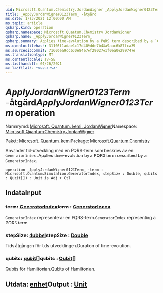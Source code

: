 ```yaml
---
uid: Microsoft.Quantum.Chemistry.JordanWigner._ApplyJordanWigner0123Term_
title: _ApplyJordanWigner0123Term_ -åtgärd
ms.date: 1/23/2021 12:00:00 AM
ms.topic: article
qsharp.kind: operation
qsharp.namespace: Microsoft.Quantum.Chemistry.JordanWigner
qsharp.name: _ApplyJordanWigner0123Term_
qsharp.summary: Applies time-evolution by a PQRS term described by a `GeneratorIndex`.
ms.openlocfilehash: 31105f1adae3c17d409dde7b48a9aac6b87fca39
ms.sourcegitcommit: 71605ea9cc630e84e7ef29027e1f0ea06299747e
ms.translationtype: MT
ms.contentlocale: sv-SE
ms.lasthandoff: 01/26/2021
ms.locfileid: "98851754"
---
```

# <a name="_applyjordanwigner0123term_-operation"></a><span data-ttu-id="9c42d-102">_ApplyJordanWigner0123Term_ -åtgärd</span><span class="sxs-lookup"><span data-stu-id="9c42d-102">_ApplyJordanWigner0123Term_ operation</span></span>

<span data-ttu-id="9c42d-103">Namnrymd: [Microsoft. Quantum. kemi. JordanWigner](xref:Microsoft.Quantum.Chemistry.JordanWigner)</span><span class="sxs-lookup"><span data-stu-id="9c42d-103">Namespace: [Microsoft.Quantum.Chemistry.JordanWigner](xref:Microsoft.Quantum.Chemistry.JordanWigner)</span></span>

<span data-ttu-id="9c42d-104">Paket: [Microsoft. Quantum. kemi](https://nuget.org/packages/Microsoft.Quantum.Chemistry)</span><span class="sxs-lookup"><span data-stu-id="9c42d-104">Package: [Microsoft.Quantum.Chemistry](https://nuget.org/packages/Microsoft.Quantum.Chemistry)</span></span>


<span data-ttu-id="9c42d-105">Använder tid-utveckling med en PQRS-term som beskrivs av en `GeneratorIndex` .</span><span class="sxs-lookup"><span data-stu-id="9c42d-105">Applies time-evolution by a PQRS term described by a `GeneratorIndex`.</span></span>

```qsharp
operation _ApplyJordanWigner0123Term_ (term : Microsoft.Quantum.Simulation.GeneratorIndex, stepSize : Double, qubits : Qubit[]) : Unit is Adj + Ctl
```


## <a name="input"></a><span data-ttu-id="9c42d-106">Indata</span><span class="sxs-lookup"><span data-stu-id="9c42d-106">Input</span></span>

### <a name="term--generatorindex"></a><span data-ttu-id="9c42d-107">term: [GeneratorIndex](xref:Microsoft.Quantum.Simulation.GeneratorIndex)</span><span class="sxs-lookup"><span data-stu-id="9c42d-107">term : [GeneratorIndex](xref:Microsoft.Quantum.Simulation.GeneratorIndex)</span></span>

<span data-ttu-id="9c42d-108">`GeneratorIndex` representerar en PQRS-term.</span><span class="sxs-lookup"><span data-stu-id="9c42d-108">`GeneratorIndex` representing a PQRS term.</span></span>


### <a name="stepsize--double"></a><span data-ttu-id="9c42d-109">stepSize: [dubbel](xref:microsoft.quantum.lang-ref.double)</span><span class="sxs-lookup"><span data-stu-id="9c42d-109">stepSize : [Double](xref:microsoft.quantum.lang-ref.double)</span></span>

<span data-ttu-id="9c42d-110">Tids åtgången för tids utvecklingen.</span><span class="sxs-lookup"><span data-stu-id="9c42d-110">Duration of time-evolution.</span></span>


### <a name="qubits--qubit"></a><span data-ttu-id="9c42d-111">qubits: [qubit](xref:microsoft.quantum.lang-ref.qubit)[]</span><span class="sxs-lookup"><span data-stu-id="9c42d-111">qubits : [Qubit](xref:microsoft.quantum.lang-ref.qubit)[]</span></span>

<span data-ttu-id="9c42d-112">Qubits för Hamiltonian.</span><span class="sxs-lookup"><span data-stu-id="9c42d-112">Qubits of Hamiltonian.</span></span>



## <a name="output--unit"></a><span data-ttu-id="9c42d-113">Utdata: [enhet](xref:microsoft.quantum.lang-ref.unit)</span><span class="sxs-lookup"><span data-stu-id="9c42d-113">Output : [Unit](xref:microsoft.quantum.lang-ref.unit)</span></span>

